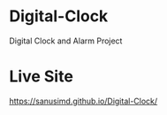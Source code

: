 # Digital-Clock
Digital Clock and Alarm Project

# Live Site 
https://sanusimd.github.io/Digital-Clock/
